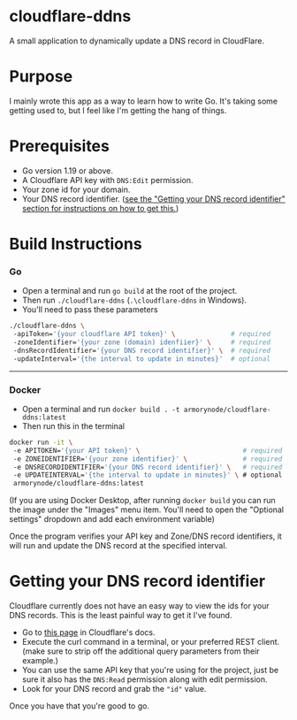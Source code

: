 # cloudflare-ddns
A small application to dynamically update a DNS record in CloudFlare.

# Purpose
I mainly wrote this app as a way to learn how to write Go. It's taking some getting used to, but I feel like I'm getting the hang of things.

# Prerequisites
* Go version 1.19 or above.
* A Cloudflare API key with `DNS:Edit` permission.
* Your zone id for your domain.
* Your DNS record identifier. ([see the "Getting your DNS record identifier" section for instructions on how to get this.](https://github.com/ArmoryNode/cloudflare-ddns#getting-your-dns-record-identifier))

# Build Instructions
### Go
* Open a terminal and run `go build` at the root of the project.
* Then run `./cloudflare-ddns` (`.\cloudflare-ddns` in Windows).
* You'll need to pass these parameters
```bash
./cloudflare-ddns \ 
 -apiToken='{your cloudflare API token}' \              # required
 -zoneIdentifier='{your zone (domain) idenfiier}' \     # required
 -dnsRecordIdentifier='{your DNS record identifier}' \  # required
 -updateInterval='{the interval to update in minutes}'  # optional
```
---
### Docker
* Open a terminal and run `docker build . -t armorynode/cloudflare-ddns:latest`
* Then run this in the terminal
```bash
docker run -it \           
 -e APITOKEN='{your API token}' \                          # required
 -e ZONEIDENTIFIER='{your zone identifier}' \              # required
 -e DNSRECORDIDENTIFIER='{your DNS record identifier}' \   # required
 -e UPDATEINTERVAL='{the interval to update in minutes}' \ # optional
 armorynode/cloudflare-ddns:latest
```
(If you are using Docker Desktop, after running `docker build` you can run the image under the "Images" menu item. You'll need to open the "Optional settings" dropdown and add each environment variable)

Once the program verifies your API key and Zone/DNS record identifiers, it will run and update the DNS record at the specified interval.

# Getting your DNS record identifier
Cloudflare currently does not have an easy way to view the ids for your DNS records. This is the least painful way to get it I've found.

* Go to [this page](https://api.cloudflare.com/#dns-records-for-a-zone-list-dns-records) in Cloudflare's docs.
* Execute the curl command in a terminal, or your preferred REST client. (make sure to strip off the additional query parameters from their example.)
* You can use the same API key that you're using for the project, just be sure it also has the `DNS:Read` permission along with edit permission.
* Look for your DNS record and grab the `"id"` value.

Once you have that you're good to go.
